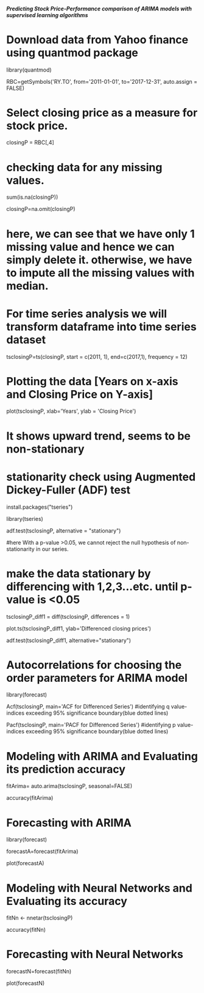 #####  Predicting Stock Price-Performance comparison of ARIMA models with supervised learning algorithms   #####

# Download data from Yahoo finance using quantmod package

library(quantmod)

RBC=getSymbols('RY.TO', from='2011-01-01', to='2017-12-31', auto.assign = FALSE)


# Select closing price as a measure for stock price.  

closingP = RBC[,4]


# checking data for any missing values. 

sum(is.na(closingP))

closingP=na.omit(closingP)

# here, we can see that we have only 1 missing value and hence we can simply delete it. otherwise, we have to impute all the missing values with median.


# For time series analysis we will transform dataframe into time series dataset 

tsclosingP=ts(closingP, start = c(2011, 1), end=c(2017,1), frequency = 12)


# Plotting the data [Years on x-axis and Closing Price on Y-axis]  

plot(tsclosingP, xlab='Years', ylab = 'Closing Price')

# It shows upward trend, seems to be non-stationary


# stationarity check using Augmented Dickey-Fuller (ADF) test

install.packages("tseries")

library(tseries)

adf.test(tsclosingP, alternative = "stationary")

#here With a p-value >0.05, we cannot reject the null hypothesis of non-stationarity in our series.


# make the data stationary by differencing with 1,2,3...etc. until p-value is <0.05

tsclosingP_diff1 = diff(tsclosingP, differences = 1)

plot.ts(tsclosingP_diff1, ylab='Differenced closing prices')

adf.test(tsclosingP_diff1, alternative="stationary")


# Autocorrelations for choosing the order parameters for ARIMA model 

library(forecast)

Acf(tsclosingP, main='ACF for Differenced Series') #identifying q value-indices exceeding 95% significance boundary(blue dotted lines)

Pacf(tsclosingP, main='PACF for Differenced Series') #identifying p value-indices exceeding 95% significance boundary(blue dotted lines)


# Modeling with ARIMA and Evaluating its prediction accuracy

fitArima= auto.arima(tsclosingP, seasonal=FALSE)

accuracy(fitArima)


# Forecasting with ARIMA

library(forecast)

forecastA=forecast(fitArima)

plot(forecastA)


# Modeling with Neural Networks  and Evaluating its accuracy

fitNn <- nnetar(tsclosingP)

accuracy(fitNn)


# Forecasting with Neural Networks

forecastN=forecast(fitNn)

plot(forecastN)

